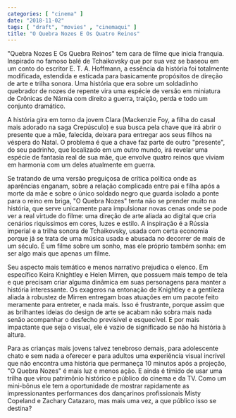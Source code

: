```yaml
---
categories: [ "cinema" ]
date: "2018-11-02"
tags: [ "draft", "movies" , "cinemaqui" ]
title: "O Quebra Nozes E Os Quatro Reinos"
---
```

"Quebra Nozes E Os Quebra Reinos" tem cara de filme que inicia
franquia. Inspirado no famoso balé de Tchaikovsky que por sua vez
se baseou em um conto do escritor E. T. A. Hoffmann, a essência da
história foi totalmente modificada, estendida e esticada para basicamente
propósitos de direção de arte e trilha sonora. Uma história que
era sobre um soldadinho quebrador de nozes de repente vira uma espécie
de versão em miniatura de Crônicas de Nárnia com direito a guerra,
traição, perda e todo um conjunto dramático.

A história gira em torno da jovem Clara (Mackenzie Foy, a filha do
casal mais adorado na saga Crepúsculo) e sua busca pela chave que irá
abrir o presente que a mãe, falecida, deixara para entregar aos seus
filhos na véspera do Natal. O problema é que a chave faz parte de
outro "presente", do seu padrinho, que localizado em um outro mundo,
irá revelar uma espécie de fantasia real de sua mãe, que envolve
quatro reinos que viviam em harmonia com um deles atualmente em guerra.

Se tratando de uma versão preguiçosa de crítica política onde as
aparências enganam, sobre a relação complicada entre pai e filha
após a morte da mãe e sobre o único soldado negro que guarda isolado
a ponte para o reino em briga, "O Quebra Nozes" tenta não se prender
muito na história, que serve unicamente para impulsionar novas cenas
onde se pode ver a real virtude do filme: uma direção de arte aliada
ao digital que cria cenários riquíssimos em cores, luzes e estilo. A
inspiração é a Rússia imperial e a trilha sonora de Tchaikovsky,
usada com certa economia porque já se trata de uma música usada e
abusada no decorrer de mais de um século. É um filme sobre um sonho,
mas ele próprio também sonha: em ser algo mais que apenas um filme.

Seu aspecto mais temático e menos narrativo prejudica o elenco. Em
específico Keira Knightley e Helen Mirren, que possuem mais tempo de tela
e que precisam criar alguma dinâmica em suas personagens para manter
a história interessante. Os exageros na entonação de Knightley e a
gentileza aliada à robustez de Mirren entregam boas atuações em um
pacote feito meramente para entreter, e nada mais. Isso é frustrante,
porque assim que as brilhantes ideias do design de arte se acabam não
sobra mais nada senão acompanhar o desfecho previsível e esquecível. E
por mais impactante que seja o visual, ele é vazio de significado se
não há história à altura.

Para as crianças mais jovens talvez tenebroso demais, para adolescente
chato e sem nada a oferecer e para adultos uma experiência visual
incrível que não encontra uma história que permaneça 10 minutos após
a projeção, "O Quebra Nozes" é mais luz e menos ação. E ainda é
tímido de usar uma trilha que virou patrimônio histórico e público
do cinema e da TV. Como um mini-bônus ele tem a oportunidade de mostrar
rapidamente as impressionantes performances dos dançarinos profissionais
Misty Copeland e Zachary Catazaro, mas mais uma vez, a que público isso
se destina?
